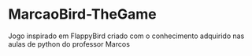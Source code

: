 # MarcaoBird-TheGame
Jogo inspirado em FlappyBird criado com o conhecimento adquirido nas aulas de python do professor Marcos
